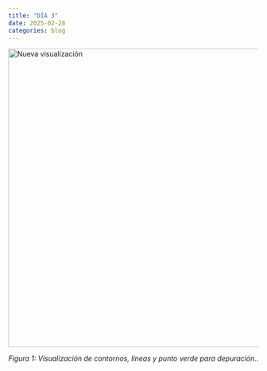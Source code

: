 ```yaml
---
title: "DÍA 3"
date: 2025-02-28
categories: blog
---
```



<img src="{{ '/imagenes/dia3.png' | relative_url }}" alt="Nueva visualización" width="600">
<p><em>Figura 1: Visualización de contornos, líneas y punto verde para depuración..</em></p>

